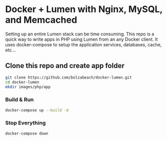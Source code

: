# Docker + Lumen with Nginx, MySQL, and Memcached

Setting up an entire Lumen stack can be time consuming. This repo is a quick way to write apps in PHP using Lumen from an any Docker client. It uses docker-compose to setup the application services, databases, cache, etc...

## Clone this repo and create app folder

```bash
git clone https://github.com/bolzabeach/docker-lumen.git
cd docker-lumen
mkdir images/php/app
```

### Build & Run

```bash
docker-compose up --build -d
```

### Stop Everything

```bash
docker-compose down
```

